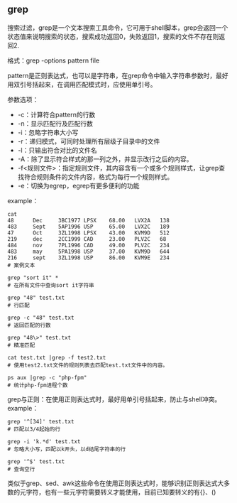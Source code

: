 ## grep
搜索过滤，grep是一个文本搜索工具命令，它可用于shell脚本，grep会返回一个状态值来说明搜索的状态，搜索成功返回0，失败返回1，搜索的文件不存在则返回2.

格式：grep -options pattern file

pattern是正则表达式，也可以是字符串，在grep命令中输入字符串参数时，最好用双引号括起来，在调用匹配模式时，应使用单引号。

参数选项：
- -c：计算符合pattern的行数
- -n：显示匹配行及匹配行数
- -i：忽略字符串大小写
- -r：递归模式，可同时处理所有层级子目录中的文件
- -l：只输出符合对比的文件名
- -A：除了显示符合样式的那一列之外，并显示改行之后的内容。
- -f<规则文件>：指定规则文件，其内容含有一个或多个规则样式，让grep查找符合规则条件的文件内容，格式为每行一个规则样式。
- -e：切换为egrep，egrep有更多便利的功能


example：

```
cat 
48      Dec     3BC1977 LPSX    68.00   LVX2A   138
483     Sept    5AP1996 USP     65.00   LVX2C   189
47      Oct     3ZL1998 LPSX    43.00   KVM9D   512
219     dec     2CC1999 CAD     23.00   PLV2C   68
484     nov     7PL1996 CAD     49.00   PLV2C   234
483     may     5PA1998 USP     37.00   KVM9D   644
216     sept    3ZL1998 USP     86.00   KVM9E   234
# 案例文本

grep "sort it" *
# 在所有文件中查询sort it字符串

grep "48" test.txt
# 行匹配

grep -c "48" test.txt
# 返回匹配的行数

grep "48\>" test.txt
# 精准匹配

cat test.txt |grep -f test2.txt
# 使用test2.txt文件的规则列表去匹配test.txt文件中的内容。

ps aux |grep -c "php-fpm"
# 统计php-fpm进程个数
```

grep与正则：在使用正则表达式时，最好用单引号括起来，防止与shell冲突。
example：
```
grep '^[34]' test.txt
# 匹配以3/4起始的行

grep -i 'k.*d' test.txt
# 忽略大小写，匹配以k开头，以d结尾字符串的行

grep '^$' test.txt
# 查询空行
```

类似于grep、sed、awk这些命令在使用正则表达式时，能够识别正则表达式大多数的元字符，也有一些元字符需要转义才能使用，目前已知要转义的有{}、()

